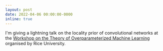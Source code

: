 ```yaml
---
layout: post
date: 2022-04-06 00:00:00-0000
inline: true
---
```


I'm giving a lightning talk on the locality prior of convolutional networks at the [Workshop on the Theory of Overparameterized Machine Learning](https://topml.rice.edu/) organised by Rice University.